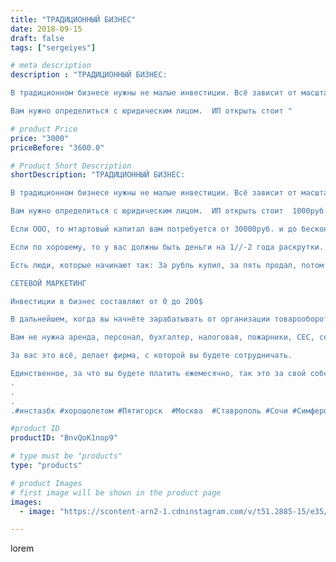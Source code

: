 ```yaml
---
title: "ТРАДИЦИОННЫЙ БИЗНЕС"
date: 2018-09-15
draft: false
tags: ["sergeiyes"]

# meta description
description : "ТРАДИЦИОННЫЙ БИЗНЕС:

В традиционном бизнесе нужны не малые инвестиции. Всё зависит от масштаба.

Вам нужно определиться с юридическим лицом.  ИП открыть стоит "

# product Price
price: "3000"
priceBefore: "3600.0"

# Product Short Description
shortDescription: "ТРАДИЦИОННЫЙ БИЗНЕС:

В традиционном бизнесе нужны не малые инвестиции. Всё зависит от масштаба.

Вам нужно определиться с юридическим лицом.  ИП открыть стоит  1000руб. – 3000руб. Всё зависит от того, сами вы будете открывать или через фирму. Советую открывать ИП самим. Там нет ничего сложного.

Если ООО, то мтартовый капитал вам потребуется от 30000руб. и до бесконечности. Вам понадобятся деньги на закупку товара, аренду помещения, на оборудование, могут понадобиться деньги на ремонт помещения, РЕКЛАМУ , на оплату коммунальных платежей и свет, на фонд ЗАРАБОТНОЙ ПЛАТЫ, на оплату телефона и интернета. И не забыть отложить деньги на непредвиденные расходы, а они БУДУТ, поверьте опыту! И так можно до бесконечности, всё зависит, от МАШТАБА и ДЕЯТЕЛЬНОТИ!

Если по хорошему, то у вас должны быть деньги на 1//-2 года раскрутки. Иначе, открыться вы откроетесь, а через полгода закроетесь, или будете все в долгах и кредитах.

Есть люди, которые начинают так: За рубль купил, за пять продал, потом на пять купил, на десять продал и т.д. Но это РАСЧЁТ НА УДАЧУ! Пойдёт не пойдёт. И при положительном исходе, в этом случае, вам нужно будет ОЧЕНЬ СИЛЬНО урезать семейный бюджет. Сократить до МИНИМУМА расходы на еду, бытовые, и социальные. Если сможете выдержать испытание НЕХВАТКИ ДЕНЕГ, то через некоторое время, сможете вернуться в нормальный социальный ритм, а потом уже и жить как хотите.

СЕТЕВОЙ МАРКЕТИНГ

Инвестиции в бизнес составляют от 0 до 200$

В дальнейшем, когда вы начнёте зарабатывать от организации товарооборота хотя бы 300//-400$, то вам нужно будет открыть ИП. И платить всего 6% с вашего дохода .

Вам не нужна аренда, персонал, бухгалтер, налоговая, пожарники, СЕС, сертификация, лицензия, оплата коммунальных расходов и т.д.

За вас это всё, делает фирма, с которой вы будете сотрудничать.

Единственное, за что вы будете платить ежемесячно, так это за свой собственный телефон и интернет.
.
.
.
.#инстазбк #xopoшолетом #Пятигорск  #Москва  #Ставрополь #Сочи #Симферополь #Севастополь #УФО #Анапа #Екатеринбург #Ессентуки #Железноводск #Кисловодск #бизнес #gruppazahvata #крым #sergeystar"

#product ID
productID: "BnvQoK1nop9"

# type must be "products"
type: "products"

# product Images
# first image will be shown in the product page
images:
  - image: "https://scontent-arn2-1.cdninstagram.com/v/t51.2885-15/e35/41165820_1118866731599992_6120366703647654260_n.jpg?tp=1&_nc_ht=scontent-arn2-1.cdninstagram.com&_nc_cat=104&_nc_ohc=kgpTYnc7nEcAX_hBzxi&ccb=7-4&oh=5781667a66dcfbfb08ac2d52c704d0f0&oe=6083F9F3&_nc_sid=86f79a&ig_cache_key=MTg2ODc4NTQ5OTU0MjI5MzExNw%3D%3D.2-ccb7-4"

---
```

lorem
